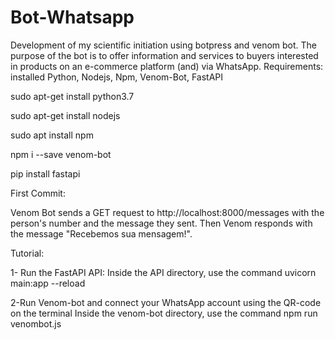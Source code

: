 # Bot-Whatsapp
Development of my scientific initiation using botpress and venom bot.
The purpose of the bot is to offer information and services to buyers interested in products on an e-commerce platform (and) via WhatsApp.
Requirements: installed Python, Nodejs, Npm, Venom-Bot, FastAPI

sudo apt-get install python3.7

sudo apt-get install nodejs

sudo apt install npm

npm i --save venom-bot

pip install fastapi

First Commit:

Venom Bot sends a GET request to http://localhost:8000/messages with the person's number and the message they sent. Then Venom responds with the message "Recebemos sua mensagem!".

Tutorial: 

1- Run the FastAPI API:
Inside the API directory, use the command uvicorn main:app --reload

2-Run Venom-bot and connect your WhatsApp account using the QR-code on the terminal
Inside the venom-bot directory, use the command
npm run venombot.js
